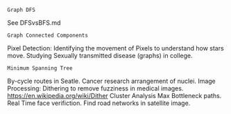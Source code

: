 
```
Graph DFS
```
See DFSvsBFS.md 
```
Graph Connected Components 
```
Pixel Detection: Identifying the movement of Pixels to understand how stars move.
Studying Sexually transmitted disease (graphs) in college.
```
Minimum Spanning Tree
``` 
By-cycle routes in Seatle.
Cancer research arrangement of nuclei.
Image Processing: Dithering to remove fuzziness in medical images. https://en.wikipedia.org/wiki/Dither
Cluster Analysis
Max Bottleneck paths.
Real Time face verifiction.
Find road networks in satellite image.
